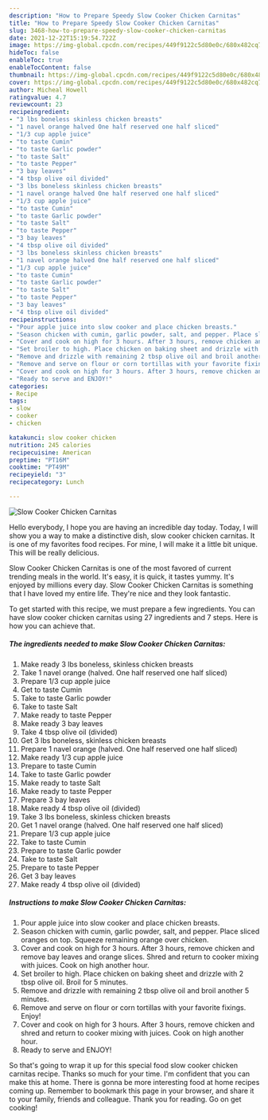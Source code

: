 ```yaml
---
description: "How to Prepare Speedy Slow Cooker Chicken Carnitas"
title: "How to Prepare Speedy Slow Cooker Chicken Carnitas"
slug: 3468-how-to-prepare-speedy-slow-cooker-chicken-carnitas
date: 2021-12-22T15:19:54.722Z
image: https://img-global.cpcdn.com/recipes/449f9122c5d80e0c/680x482cq70/slow-cooker-chicken-carnitas-recipe-main-photo.jpg
hideToc: false
enableToc: true
enableTocContent: false
thumbnail: https://img-global.cpcdn.com/recipes/449f9122c5d80e0c/680x482cq70/slow-cooker-chicken-carnitas-recipe-main-photo.jpg
cover: https://img-global.cpcdn.com/recipes/449f9122c5d80e0c/680x482cq70/slow-cooker-chicken-carnitas-recipe-main-photo.jpg
author: Micheal Howell
ratingvalue: 4.7
reviewcount: 23
recipeingredient:
- "3 lbs boneless skinless chicken breasts"
- "1 navel orange halved One half reserved one half sliced"
- "1/3 cup apple juice"
- "to taste Cumin"
- "to taste Garlic powder"
- "to taste Salt"
- "to taste Pepper"
- "3 bay leaves"
- "4 tbsp olive oil divided"
- "3 lbs boneless skinless chicken breasts"
- "1 navel orange halved One half reserved one half sliced"
- "1/3 cup apple juice"
- "to taste Cumin"
- "to taste Garlic powder"
- "to taste Salt"
- "to taste Pepper"
- "3 bay leaves"
- "4 tbsp olive oil divided"
- "3 lbs boneless skinless chicken breasts"
- "1 navel orange halved One half reserved one half sliced"
- "1/3 cup apple juice"
- "to taste Cumin"
- "to taste Garlic powder"
- "to taste Salt"
- "to taste Pepper"
- "3 bay leaves"
- "4 tbsp olive oil divided"
recipeinstructions:
- "Pour apple juice into slow cooker and place chicken breasts."
- "Season chicken with cumin, garlic powder, salt, and pepper. Place sliced oranges on top. Squeeze remaining orange over chicken."
- "Cover and cook on high for 3 hours. After 3 hours, remove chicken and remove bay leaves and orange slices. Shred and return to cooker mixing with juices. Cook on high another hour."
- "Set broiler to high. Place chicken on baking sheet and drizzle with 2 tbsp olive oil. Broil for 5 minutes."
- "Remove and drizzle with remaining 2 tbsp olive oil and broil another 5 minutes."
- "Remove and serve on flour or corn tortillas with your favorite fixings. Enjoy!"
- "Cover and cook on high for 3 hours. After 3 hours, remove chicken and shred and return to cooker mixing with juices. Cook on high another hour."
- "Ready to serve and ENJOY!"
categories:
- Recipe
tags:
- slow
- cooker
- chicken

katakunci: slow cooker chicken 
nutrition: 245 calories
recipecuisine: American
preptime: "PT16M"
cooktime: "PT49M"
recipeyield: "3"
recipecategory: Lunch

---
```



![Slow Cooker Chicken Carnitas](https://img-global.cpcdn.com/recipes/449f9122c5d80e0c/680x482cq70/slow-cooker-chicken-carnitas-recipe-main-photo.jpg)

Hello everybody, I hope you are having an incredible day today. Today, I will show you a way to make a distinctive dish, slow cooker chicken carnitas. It is one of my favorites food recipes. For mine, I will make it a little bit unique. This will be really delicious.

Slow Cooker Chicken Carnitas is one of the most favored of current trending meals in the world. It's easy, it is quick, it tastes yummy. It's enjoyed by millions every day. Slow Cooker Chicken Carnitas is something that I have loved my entire life. They're nice and they look fantastic.




To get started with this recipe, we must prepare a few ingredients. You can have slow cooker chicken carnitas using 27 ingredients and 7 steps. Here is how you can achieve that.

<!--inarticleads1-->

##### The ingredients needed to make Slow Cooker Chicken Carnitas:

1. Make ready 3 lbs boneless, skinless chicken breasts
1. Take 1 navel orange (halved. One half reserved one half sliced)
1. Prepare 1/3 cup apple juice
1. Get to taste Cumin
1. Take to taste Garlic powder
1. Take to taste Salt
1. Make ready to taste Pepper
1. Make ready 3 bay leaves
1. Take 4 tbsp olive oil (divided)
1. Get 3 lbs boneless, skinless chicken breasts
1. Prepare 1 navel orange (halved. One half reserved one half sliced)
1. Make ready 1/3 cup apple juice
1. Prepare to taste Cumin
1. Take to taste Garlic powder
1. Make ready to taste Salt
1. Make ready to taste Pepper
1. Prepare 3 bay leaves
1. Make ready 4 tbsp olive oil (divided)
1. Take 3 lbs boneless, skinless chicken breasts
1. Get 1 navel orange (halved. One half reserved one half sliced)
1. Prepare 1/3 cup apple juice
1. Take to taste Cumin
1. Prepare to taste Garlic powder
1. Take to taste Salt
1. Prepare to taste Pepper
1. Get 3 bay leaves
1. Make ready 4 tbsp olive oil (divided)




<!--inarticleads2-->

##### Instructions to make Slow Cooker Chicken Carnitas:

1. Pour apple juice into slow cooker and place chicken breasts.
1. Season chicken with cumin, garlic powder, salt, and pepper. Place sliced oranges on top. Squeeze remaining orange over chicken.
1. Cover and cook on high for 3 hours. After 3 hours, remove chicken and remove bay leaves and orange slices. Shred and return to cooker mixing with juices. Cook on high another hour.
1. Set broiler to high. Place chicken on baking sheet and drizzle with 2 tbsp olive oil. Broil for 5 minutes.
1. Remove and drizzle with remaining 2 tbsp olive oil and broil another 5 minutes.
1. Remove and serve on flour or corn tortillas with your favorite fixings. Enjoy!
1. Cover and cook on high for 3 hours. After 3 hours, remove chicken and shred and return to cooker mixing with juices. Cook on high another hour.
1. Ready to serve and ENJOY!



So that's going to wrap it up for this special food slow cooker chicken carnitas recipe. Thanks so much for your time. I'm confident that you can make this at home. There is gonna be more interesting food at home recipes coming up. Remember to bookmark this page in your browser, and share it to your family, friends and colleague. Thank you for reading. Go on get cooking!

